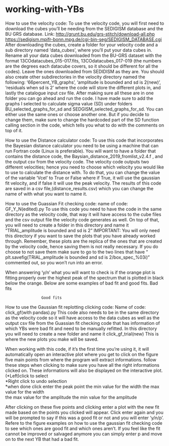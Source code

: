 # working-with-YBs


How to use the velocity code:
To use the velocity code, you will first need to download the cubes you’ll be needing from the SEDIGISM database and the BU GRS database. 
Link:  http://grunt.bu.edu/grs-stitch/download-all.php 
https://sedigism.mpifr-bonn.mpg.de/cgi-bin-seg/SEDIGISM_DATABASE.cgi 
After downloading the cubes, create a folder for your velocity code and a sub directory named ‘data_cubes’, where you’ll put your data cubes in. Rename all your data cubes downloaded from the BU-GRS dataset with the format 13COdatacubes_015-017.fits, 13COdatacubes_017-019 (the numbers are the degrees each datacube covers, so it should be different for all the codes). Leave the ones downloaded from SEDIDISM as they are. 
You should also create other subdirectories in the velocity directory named the following: ‘66percent_YB_graphs’, ‘amplitude is bounded and sd is 2(new)’, ‘residuals when sd is 2’ where the code will store the different plots in, and lastly the catalogue input csv file.
After making sure all these are in one folder you can go ahead and run the code. 
I have made sure to add the graphs I selected to calculate sigma value (SD) under folders BU_selected_graphs_for_sd and SEDGISM_selected_graphs_for_sd. You can either use the same ones or choose another one. But if you decide to change them, make sure to change the hardcoded part of the SD function calling section in the code, which tells you what to do with the comments on top of it. 
 
How to use the Distance calculator code: 
To use this code that incorporates the Bayesian distance calculator you need to be using a machine that can run Fortran code (Linux is preferable). 
You will want to have a folder that contains the distance code, the Baysian_distance_2019_fromlist_v2.4.f , and the output csv from the velocity code. 
The velocity code outputs two different velocities; hence you need to choose which velocity you would like to use to calculate the distance with. To do that, you can change the value of the variable ‘Vcel’ to True or False where if True, it will use the gaussian fit velocity, and if false it will use the peak velocity. 
The results of this code are saved in a csv file,(distance_results.csv) which you can change the name of with what you want to name it. 

How to use the Guassian Fit checking code: 
name of code: GF_Y_N(edited).py
To use this code you need to have the code in the same directory as the velocity code, that way it will have access to the cube files and the csv output file the velocity code generates as well. On top of that, you will need to create a folder in this directory and name it “TRIAL_amplitude is bounded and sd is 2”
IMPORTANT: You will only need this directory if you want to save the plots that you have already worked through. Remember, these plots are the replica of the ones that are created by the velocity code, hence saving them is not really necessary. If you do choose to not save them make sure to go to the two lines that have “ plt.savefig(TRIAL_amplitude is bounded and sd is 2/box_spec_%03i)” commented out, so you won’t run into an error. 

When answering ‘y/n’ what you will want to check is if the orange plot is fitting properly over the highest peak of the spectrum that is plotted in black below the orange. Below are some examples of bad fit and good fits. 
                    Bad fits 


                    Good fits



How to use the Gaussian fit replotting clicking code:
Name of code: click_gf(with pandas).py
This code also needs to be in the same directory as the velocity code so it will have access to the data cubes as well as the output csv file from the Guassian fit checking code that has information of which YBs were bad fit and need to be manually refitted.
In this directory you will need to create a new folder and name it click_gf_trial(new)
This is where the new plots you make will be saved. 

When working with this code, if it’s the first time you’re using it, it will automatically open an interactive plot where you get to click on the figure five main points from where the program will extract informations. follow these steps when clicking to make sure you have all the right informations clicked on. These informations will also be displayed on the interactive plot. 
(*Left)click to select   
*Right click to undo selection  
*when done click enter 
 the peak point
 the min value for the width
 the max value for the width     
 the max value for the amplitude 
 the min value for the amplitude

After clicking on these five points and clicking enter a plot with the new fit made based on the points you clicked will appear. Click enter again and you will be prompted to say if this was a good fit or not and you will enter ‘y/n/p’. Refere to the figure examples on how to use the gaussian fit checking code to see which ones are good fit and which ones aren’t. If you feel like the fit cannot be improved or salvaged anymore you can simply enter p and move on to the next YB that had a bad fit. 
